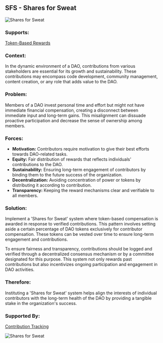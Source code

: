 ## SFS - Shares for Sweat

![Shares for Sweat](./output/illustrations/shares_for_sweat.png)

### Supports:

[Token-Based Rewards](./token_based_rewards.html)

### Context:

In the dynamic environment of a DAO, contributions from various stakeholders are essential for its growth and sustainability. These contributions may encompass code development, community management, content creation, or any role that adds value to the DAO.

### Problem:

Members of a DAO invest personal time and effort but might not have immediate financial compensation, creating a disconnect between immediate input and long-term gains. This misalignment can dissuade proactive participation and decrease the sense of ownership among members.

### Forces:

- **Motivation:** Contributors require motivation to give their best efforts towards DAO-related tasks.
- **Equity:** Fair distribution of rewards that reflects individuals' contributions to the DAO.
- **Sustainability:** Ensuring long-term engagement of contributors by binding them to the future success of the organization.
- **Decentralization:** Avoiding concentration of power or tokens by distributing it according to contribution.
- **Transparency:** Keeping the reward mechanisms clear and verifiable to all members.

### Solution:

Implement a 'Shares for Sweat' system where token-based compensation is awarded in response to verified contributions. This pattern involves setting aside a certain percentage of DAO tokens exclusively for contributor compensation. These tokens can be vested over time to ensure long-term engagement and contributions.
  
To ensure fairness and transparency, contributions should be logged and verified through a decentralized consensus mechanism or by a committee designated for this purpose. This system not only rewards past contributions but also incentivizes ongoing participation and engagement in DAO activities. 

### Therefore:

Instituting a 'Shares for Sweat' system helps align the interests of individual contributors with the long-term health of the DAO by providing a tangible stake in the organization's success.

### Supported By:
[Contribution Tracking](./contribution_tracking.html)

![Shares for Sweat](./output/shares_for_sweat_specific_graph.png)